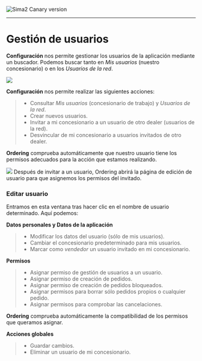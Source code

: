 ![Sima2 Canary version](Images/es-ES_simacanaryversionbn.png)    
  
---    
  
# Gestión de usuarios
  
**Configuración** nos permite gestionar los usuarios de la aplicación mediante un buscador. Podemos buscar tanto en  _Mis usuarios_ (nuestro concesionario) o en los _Usuarios de la red_.    
  
![](Images/es-ES_Ordering_UserList.png)    
  
**Configuración** nos permite realizar las siguientes acciones:  
    
> - Consultar _Mis usuarios_ (concesionario de trabajo) y _Usuarios de la red_.
> - Crear nuevos usuarios.    
> - Invitar a mi concesionario a un usuario de otro dealer (usuarios de la red).  
> - Desvincular de mi concesionario a usuarios invitados de otro dealer.    
 
**Ordering** comprueba automáticamente que nuestro usuario tiene los permisos adecuados para la acción que estamos realizando.  

![](Images/es-ES_remember.png) Después de invitar a un usuario, Ordering abrirá la página de edición de usuario para que asignemos los permisos del invitado.


  
### Editar usuario
  
 Entramos en esta ventana tras hacer clic en el nombre de usuario determinado.  Aquí podemos:
  
**Datos personales y Datos de la aplicación**
 
>- Modificar los datos del usuario (sólo de mis usuarios).     
>- Cambiar el concesionario predeterminado para mis usuarios.    
> - Marcar como _vendedor_ un usuario invitado en mi concesionario.        

**Permisos**  

> - Asignar permiso de gestión de usuarios a un usuario. 
> - Asignar permiso de creación de pedidos.  
> - Asignar permiso de creación de pedidos bloqueados.     
> - Asignar permisos para borrar sólo pedidos propios o cualquier pedido.  
> - Asignar permisos para comprobar las cancelaciones.  
    
**Ordering** comprueba automáticamente la compatibilidad de los permisos que  queramos asignar.  
  
**Acciones globales**  
  
> - Guardar cambios.  
> - Eliminar un usuario de mi concesionario.   

 
 








